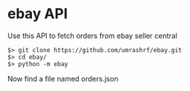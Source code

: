 # ebay API

Use this API to fetch orders from ebay seller central

```
$> git clone https://github.com/umrashrf/ebay.git
$> cd ebay/
$> python -m ebay
```

Now find a file named orders.json
